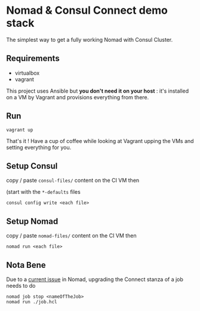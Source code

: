# Nomad & Consul Connect demo stack

The simplest way to get a fully working Nomad with Consul Cluster.

## Requirements

- virtualbox
- vagrant

This project uses Ansible but __you don't need it on your host__ : it's installed on a VM by Vagrant and provisions everything from there.

## Run

```
vagrant up
```

That's it ! Have a cup of coffee while looking at Vagrant upping the VMs and setting everything for you.


## Setup Consul
copy / paste `consul-files/` content on the CI VM then

(start with the `*-defaults` files

```
consul config write <each file> 
```

## Setup Nomad
copy / paste `nomad-files/` content on the CI VM then

```
nomad run <each file> 
```

## Nota Bene

Due to a [current issue](https://github.com/hashicorp/nomad/issues/6459) in Nomad, upgrading the Connect stanza of a job needs to do 

```
nomad job stop <nameOfTheJob>
nomad run ./job.hcl
```
